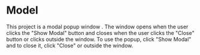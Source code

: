# Model


This project is a modal popup window . The window opens when the user clicks the "Show Modal" 
button and closes when the user clicks the "Close" button or clicks outside the window. To use the popup, 
click "Show Modal" and to close it, click "Close" or outside the window.
